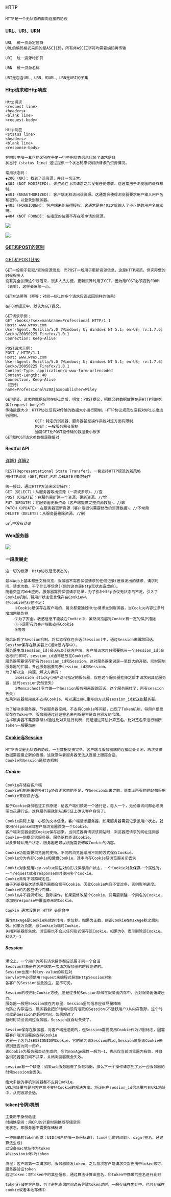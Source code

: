 #### HTTP
    HTTP是一个无状态的面向连接的协议
#### URL、URI、URN
    URL  统一资源定位符
    URL的编码格式采用的是ASCII码，所有非ASCII字符均需要编码再传输
    
    URI  统一资源标识符
    
    URN  统一资源名称
    
    URI是包含URL、URN，即URL、URN是URI的子集
#### Http请求和Http响应
    Http请求
    <request line>
    <headers>
    <blank line>
    <request-body>
    
    Http响应
    <status line>
    <headers>
    <blank line>
    <response-body>
    
    在响应中唯一真正的区别在于第一行中用状态信息代替了请求信息
    状态行（status line）通过提供一个状态码来说明所请求的资源情况。 

    常用状态码：    
    ◆200 (OK): 找到了该资源，并且一切正常。
    ◆304 (NOT MODIFIED): 该资源在上次请求之后没有任何修改。这通常用于浏览器的缓存机制。
    ◆401 (UNAUTHORIZED): 客户端无权访问该资源。这通常会使得浏览器要求用户输入用户名和密码，以登录到服务器。
    ◆403 (FORBIDDEN): 客户端未能获得授权。这通常是在401之后输入了不正确的用户名或密码。
    ◆404 (NOT FOUND): 在指定的位置不存在所申请的资源。
   ![](图解http请求.png)
   
   ![](图解http响应.png)
#### [GET和POST的区别](https://blog.csdn.net/gideal_wang/article/details/4316691)
[GET和POST比较](https://www.w3school.com.cn/tags/html_ref_httpmethods.asp)

    GET一般用于获取/查询资源信息，而POST一般用于更新资源信息，这是HTTP规范，但实际做的时候很多人
    没有完全按照这个规范来，很多人贪方便，更新资源时用了GET，因为用POST必须要到FORM（表单），这样会麻烦一点。
    
    GET方法幂等（幂等：对同一URL的多个请求应该返回同样的结果）
    
    在FORM提交中，默认为GET提交。
    
    GET请求示例：
    GET /books/?sex=man&name=Professional HTTP/1.1
    Host: www.wrox.com
    User-Agent: Mozilla/5.0 (Windows; U; Windows NT 5.1; en-US; rv:1.7.6)
    Gecko/20050225 Firefox/1.0.1
    Connection: Keep-Alive
    
    POST请求示例：
    POST / HTTP/1.1
    Host: www.wrox.com
    User-Agent: Mozilla/5.0 (Windows; U; Windows NT 5.1; en-US; rv:1.7.6)
    Gecko/20050225 Firefox/1.0.1
    Content-Type: application/x-www-form-urlencoded
    Content-Length: 40
    Connection: Keep-Alive
    （空行）
    name=Professional%20Ajax&publisher=Wiley
    
    GET提交，请求的数据会附在URL之后，明文；POST提交，把提交的数据放置在是HTTP包的包体(request-body)中
    传输数据大小：HTTP协议没有对传输的数据大小进行限制，HTTP协议规范也没有对URL长度进行限制。
                 GET：特定的浏览器、服务器甚至操作系统对这方面有限制
                 POST：一般服务器会限制
                 通常GET比POST能传输的数据要小很多
    GET和POST请求参数都是键值对
#### Restful API
[详解1](https://blog.csdn.net/hjc1984117/article/details/77334616)
[详解2](https://blog.csdn.net/qq_21383435/article/details/80032375)

    REST(Representational State Transfer)，一套支持HTTP规范的新风格
    用HTTP动词（GET,POST,PUT,DELETE)描述操作
    
    统一接口，通过HTTP方法来区分操作：
    GET（SELECT）：从服务器取出资源（一项或多项）。//查
    POST（CREATE）：在服务器新建一个资源，更新资源。//增
    PUT（UPDATE）：在服务器更新资源（客户端提供完整资源数据）。//改
    PATCH（UPDATE）：在服务器更新资源（客户端提供需要修改的资源数据）。//不常用
    DELETE（DELETE）：从服务器删除资源。//删
    
    url中没有动词
#### Web服务器
   ![](Web服务器工作原理.png)
#### 一段发展史
    这一切的根源：Http协议是无状态的。
    
    最早Web上基本都是文档浏览，服务器不需要保留请求的任何记录(是谁发出的请求、请求时间、请求次数、干了什么等信息)(同时这也是Http无状态造成的)。
    随着交互式Web应用，服务器需要保留请求记录，为了弥补Http协议无状态的不足，引入了Cookie机制，将用户状态信息保存在Cookie中。
    但Cookie也存在不足：
        ①Cookie是保存在客户端的，每次都要通过Http请求发到服务器，当Cookie内容过多时增加网络负担
        ②为了安全，敏感信息不能放在Cookie中，虽然浏览器对Cookie有一定的保护措施
        ③不是所有的客户端都支持Cookie
        ④等等
        
    随后出现了Session机制，将状态保存在会话(Session)中，通过Session来跟踪回话，Session保存在服务器上(通常是内存中)，
    服务器生成session_id(会话标识)给客户端，客户端请求时只需要携带一个session_id(会话标识)即可，session_id通常是放在Cookie中。
    服务器需要保存所有的session_id和Session。这对服务器来说是一笔巨大的开销，同时限制服务器的扩展，多台服务器要同步session_id和Session。
    为了解决这一问题，解决方案有：
        ①session sticky(用户访问指定的服务器，仅在这个服务器挂掉之后才请求到其他服务器，这时session仍然丢失)
        ②Memcached(专门做一个Session服务器来跟踪回话，这个服务器挂了，所有session丢失)
    如果浏览器禁用或不支持Cookie，可以通过URL重写的方式将session_id发送到服务器。
    
    为了解决多服务器、节省服务器空间、不支持Cookie等问题，出现了Token机制，将用户信息保存在Token中，服务器通过验证签名来判断是不是自己颁发的令牌。
    这样服务器不需要存储id通过比对来进行判断，而是通过算法计算签名，比对签名来进行判断
    Token一般要加密
#### [Cookie与Session](https://blog.csdn.net/fangaoxin/article/details/6952954)
    HTTP协议是无状态的协议。一旦数据交换完毕，客户端与服务器端的连接就会关闭，再次交换数据需要建立新的连接。这就意味着服务器无法从连接上跟踪会话。
    Cookie和Session是状态机制
##### Cookie
    Cookie存储在客户端
    Cookie机制用来弥补Http协议无状态的不足，在Seesion出来之前，基本上所有的网站都采用Cookie来跟踪会话。
    
    基于Cookie身份验证工作原理：给客户端们颁发一个通行证，每人一个，无论谁访问都必须携带自己通行证。这样服务器就能从通行证上确认客户身份了。
    
    Cookie实际上是一小段的文本信息。客户端请求服务器，如果服务器需要记录该用户状态，就使用response向客户端浏览器颁发一个Cookie。
    客户端浏览器会把Cookie保存起来。当浏览器再请求该网站时，浏览器把请求的网址连同该Cookie一同提交给服务器。服务器检查该Cookie，
    以此来辨认用户状态。服务器还可以根据需要修改Cookie的内容。
    
    Cookie功能需要浏览器的支持。不同的浏览器采用不同的方式保存Cookie。
    Cookie分为内存Cookie和硬盘Cookie，其中内存Cookie随浏览器关闭丢失
    
    Cookie对象使用key-value属性对的形式保存用户状态，一个Cookie对象保存一个属性对，一个request或者response同时使用多个Cookie。
    Cookie具有不可跨域名性。
    由于浏览器每次请求服务器都会携带Cookie，因此Cookie内容不宜过多，否则影响速度。Cookie的内容应该少而精。
    Cookie并不提供修改、删除操作。如果要修改某个Cookie，只需要新建一个同名的Cookie，添加到response中覆盖原来的Cookie。
    
    Cookie 通常设置在 HTTP 头信息中
    
    属性maxAge是Cookie失效的时间，单位秒。如果为正数，则该Cookie在maxAge秒之后失效。如果为负数，该Cookie为临时Cookie，
    关闭浏览器即失效，浏览器也不会以任何形式保存该Cookie。如果为0，表示删除该Cookie。默认为–1
##### Session
    理论上，一个用户的所有请求操作都应该属于同一个会话
    Session对象是在客户端第一次请求服务器的时候创建的。
    Session也是一种key-value的属性对
    Servlet中必须使用request来编程式获取HttpSession对象
    各客户的Session彼此独立，互不可见。
    
    Session的使用比Cookie方便，但是过多的Session存储在服务器内存中，会对服务器造成压力。
    服务器一般把Session放在内存里，Session里的信息应该尽量精简
    为防止内存溢出，服务器会把长时间内没有活跃的Session(不活跃用户)从内存删除。这个时间就是Session的超时时间。如果超过了
    超时时间没访问过服务器，Session就自动失效了。
    
    Session保存在服务器，对客户端是透明的，但Session需要使用Cookie作为识别标志，固需要客户端浏览器的支持Cookie
    这是一个名为JSESSIONID的Cookie，它的值为该Session的id,Session依据该Cookie来识别是否为同一用户。
    该Cookie为服务器自动生成的，它的maxAge属性一般为–1，表示仅当前浏览器内有效，并且各浏览器窗口间不共享，关闭浏览器就会失效。
    
    session有一个缺陷：如果web服务器做了负载均衡，那么下一个操作请求到了另一台服务器的时候session会丢失。

    绝大多数的手机浏览器都不支持Cookie。
    URL地址重写是对客户端不支持Cookie的解决方案。将该用户session_id信息重写到URL地址中，从而跟踪会话。
#### token(令牌)机制
    主要用于身份验证
    时间换空间：用CPU的计算时间换取存储空间
    无状态，即服务器不需要存储标识
    
    一种简单的token组成：UID(用户的唯一身份标识)、time(当前时间戳)、sign(签名，通过算法生成)
    以设备mac地址作为token
    以sessionid作为token
    
    流程：客户端第一次请求时，服务器颁发token，之后每次客户端请求只需要携带token即可，服务器验证token
    验证token：取token中的某些信息，通过算法计算出签名，和token中携带的签名进行比对
    
    token存储在客户端，为了避免查询时间过长导致token过时，一般存储在内存中。也可存储在cookie或者本地存储中